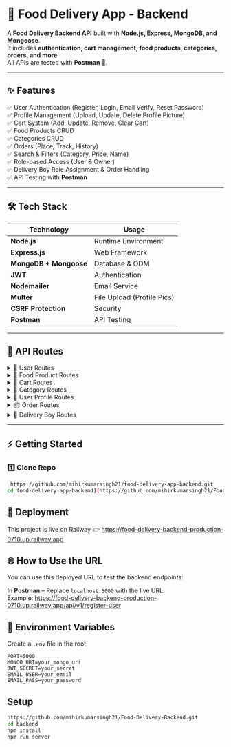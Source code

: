 # 🍴 Food Delivery App - Backend  

A **Food Delivery Backend API** built with **Node.js, Express, MongoDB, and Mongoose**.  
It includes **authentication, cart management, food products, categories, orders, and more**.  
All APIs are tested with **Postman** 🚀.  

---

## ✨ Features  
✅ User Authentication (Register, Login, Email Verify, Reset Password)  
✅ Profile Management (Upload, Update, Delete Profile Picture)  
✅ Cart System (Add, Update, Remove, Clear Cart)  
✅ Food Products CRUD  
✅ Categories CRUD  
✅ Orders (Place, Track, History)  
✅ Search & Filters (Category, Price, Name)  
✅ Role-based Access (User & Owner)  
✅ Delivery Boy Role Assignment & Order Handling <br>
✅ API Testing with **Postman**  

---

## 🛠️ Tech Stack  

| Technology | Usage |
|------------|--------|
| **Node.js** | Runtime Environment |
| **Express.js** | Web Framework |
| **MongoDB + Mongoose** | Database & ODM |
| **JWT** | Authentication |
| **Nodemailer** | Email Service |
| **Multer** | File Upload (Profile Pics) |
| **CSRF Protection** | Security |
| **Postman** | API Testing |

---

## 📌 API Routes  

<details>
<summary>👤 User Routes</summary>

- `POST /register-user` → Register a new user  
- `POST /verify-email` → Verify user email  
- `POST /login-user` → Login user  
- `GET /csrf-token` → Get CSRF token  
- `GET /logout-user` → Logout user  
- `POST /send-password-reset-token` → Send reset token  
- `POST /reset-password/:token` → Reset password  

</details>

<details>
<summary>🍔 Food Product Routes</summary>

- `POST /adding-food-items` → Add food (Owner only)  
- `PUT /update-food-items/:foodItemId` → Update food (Owner only)  
- `GET /all-food-lists` → Get all food items  
- `GET /single-food/:singleFoodItemId` → Get single food item  
- `GET /products/food-category` → Filter by category  
- `GET /foods/price` → Filter by price (min & max)  
- `GET /foods/category` → Get foods with category  
- `GET /foods/fields` → Get foods with name & price only  
- `GET /foods/search` → Search food items  

</details>

<details>
<summary>🛒 Cart Routes</summary>

- `POST /add-cart` → Add to cart  
- `GET /cart-list/:cartId` → Get cart details  
- `PUT /update-cart/:cartId` → Update cart  
- `DELETE /remove-cart/:cartId` → Remove cart  
- `DELETE /clear-cart` → Clear entire cart  
- `DELETE /cart/:cartId/item/:productId` → Remove specific item  

</details>

<details>
<summary>📂 Category Routes</summary>

- `POST /add-food-category` → Add category (Owner only)  
- `PUT /update-food-category/:foodId` → Update category (Owner only)  
- `DELETE /delete-food-category/:foodId` → Delete category (Owner only)  
- `GET /all-food-category-list` → Get all categories  
- `GET /single-category-food/:foodId` → Get single category  

</details>

<details>
<summary>👤 User Profile Routes</summary>

- `POST /auth-user/upload-profile-pic` → Upload profile picture  
- `PUT /auth-user/update-profile-pic` → Update profile picture  
- `GET /auth-user/profile-pic` → Get profile picture  
- `DELETE /auth-user/delete-profile-pic` → Delete profile picture  

</details>

<details>
<summary>📦 Order Routes</summary>

- `POST /make-order/:cartId` → Make order from cart  
- `PATCH /:orderId/status` → Update order status (Owner only)  
- `PATCH /:orderId/history` → Get order history (Owner only)  
- `GET /my` → Get all my orders (User)  
- `GET /search/my` → Search orders (User)  
- `GET /order-list` → Get all orders (Owner only)  

</details>

<details>

<summary>🚚 Delivery Boy Routes</summary>

- `POST   /api/v1/delivery/adding-details`  -> Add delivery boy details (User)
- `PATCH  /api/v1/delivery/role` -> Change user role to delivery boy (Owner only)
- `PATCH  /api/v1/delivery/orders/:orderId/assign` -> Assign order to a delivery boy (Owner only)
- `GET    /api/v1/delivery/deliveryBoy/:id/orders` -> Fetch all assigned orders (Delivery Boy)
- `PATCH  /api/v1/delivery/deliveryBoy/:id/order/status` -> Update assigned order status (Delivery Boy)
- `GET    /api/v1/delivery/:id/orderStatus` -> Fetch order status (Customer)


</details>

---

## ⚡ Getting Started  

### 1️⃣ Clone Repo  
```bash
 https://github.com/mihirkumarsingh21/food-delivery-app-backend.git
cd food-delivery-app-backend](https://github.com/mihirkumarsingh21/Food-Delivery-Backend.git)
```
## 🚀 Deployment

This project is live on Railway
👉 https://food-delivery-backend-production-0710.up.railway.app

## 🌐 How to Use the URL

You can use this deployed URL to test the backend endpoints:  

 **In Postman** – Replace `localhost:5000` with the live URL.  
   Example:  https://food-delivery-backend-production-0710.up.railway.app/api/v1/register-user

## 🔑 Environment Variables  

Create a `.env` file in the root:  

```env
PORT=5000
MONGO_URI=your_mongo_uri
JWT_SECRET=your_secret
EMAIL_USER=your_email
EMAIL_PASS=your_password
```

## Setup  

```bash
https://github.com/mihirkumarsingh21/Food-Delivery-Backend.git
cd backend
npm install
npm run server
```




